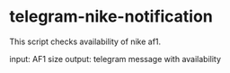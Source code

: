 # telegram-nike-notification
This script checks availability of nike af1.

input: AF1 size
output: telegram message with availability
